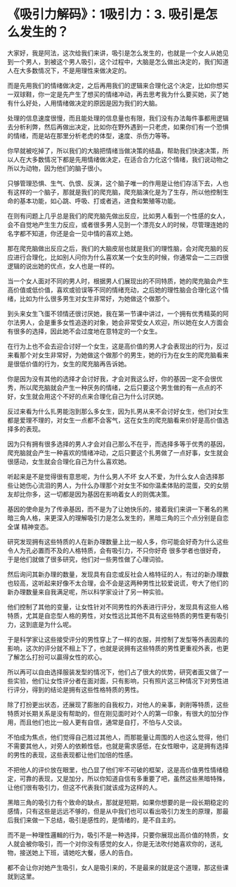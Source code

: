 # 《吸引力解码》：1吸引力：3. 吸引是怎么发生的？

大家好，我是阿法，这次给我们来讲，吸引是怎么发生的，也就是一个女人从她见到一个男人，到被这个男人吸引，这个过程中，大脑是怎么做出决定的，我们知道人在大多数情况下，不是用理性来做决定的。

而是先用我们的情绪做决定，之后再用我们的逻辑来合理化这个决定，比如你想买一双球鞋，你一定是先产生了想买的情绪冲动，再去思考我为什么要买她，买了她有什么好处，人用情绪做决定的原因是因为我们的大脑。

处理的信息速度很慢，而且能处理的信息量也有限，我们没有办法每件事都用逻辑去分析利弊，然后再做出决定，比如你在野外遇到一只老虎，如果你们有一个恐惧的情绪，而是站在那里分析老虎的体型，速度、杀伤力等等。

你早就被吃掉了，所以我们的大脑把情绪当做决策的结晶，帮助我们快速决策，所以人在大多数情况下都是先用情绪做决定，在适合合力化这个情绪，我们说动物之所以为动物，因为他们的脑子很小。

只够管理恐惧、生气、仇恨、反演，这个脑子唯一的作用是让他们存活下去，人也有这样的一个脑子，那就是我们的爬充脑，爬充脑演化是为了生存，所以他控制生命的基本功能，如心跳、呼吸、打或者逃，进食和繁殖等功能。

在则有问题上几乎总是我们的爬充脑先做出反应，比如男人看到一个性感的女人，会不自觉地产生生力反应，或者很多男人见到一个漂亮女人的时候，尽管理连她的名字都不知道，你还是会一见中情的喜欢上她。

那在爬充脑做出反应之后，我们的大脑皮层也就是我们的理性脑，会对爬充脑的反应进行合理化，比如别人问你为什么喜欢某一个女生的时候，你通常会一二三四很逻辑的说出她的优点，女人也是一样的。

当一个女人面对不同的男人时，根据男人们展现出的不同特质，她的爬充脑会产生高价值或低价值，喜欢或验误等不同的情绪充动，之后她的理性脑会合理化这个情绪，比如为什么很多男生对女生非常好，为她做这个做那个。

到头来女生飞蛋不领情还很讨厌她，我在第一节课中讲过，一个拥有优秀精英的阿尔法男人，会是重多女性追逐的对象，她会非常受女人欢迎，所以她在女人方面会有很多的选择，因此她不会过度地在意特定的一个女生。

在行为上也不会去迎合讨好一个女生，这是高价值的男人才会表现出的行为，反过来看那个对女生非常好，为她做这个做那个的男生，她的行为在女生的爬充脑看来是很低价值的行为，女生的爬充脑再告诉她。

你是因为没有其他的选择才会讨好我，才会对我这么好，你的基因一定不会很优秀，所以爬充脑就会产生一种厌务的情绪，之后只要这个男生做的有一点点的不好，女生就会用这个不好的点来合理化自己为什么讨厌她。

反过来看为什么扎男能泡到那么多女生，因为扎男从来不会讨好女生，他们对女生都是爱理不理的，对女生一点都不会客气，这在女生的爬充脑看来价好是高价值选择多的表现。

因为只有拥有很多选择的男人才会对自己那么不在乎，而选择多等于优秀的基因，爬充脑就会产生一种喜欢的情绪冲动，之后只要这个扎男做了一点好事，女生就会很感动，女生就会合理化自己为什么喜欢她。

听起来是不是觉得很有意思呢，为什么男人不坏 女人不爱，为什么女人会选择那些让她伤心流泪的男人，为什么办理那个对女生不如你温柔体贴的混蛋，交的女朋友却比你多，这一切都是因为基因在影响着女人的则偶决策。

基因的使命是为了传承基因，而不是为了让她快乐的，接着我们来讲一下著名的黑暗三角人格，来更深入的理解吸引力是怎么发生的，黑暗三角的三个点分别是自恋 全谋 精神变态。

研究发现拥有这些特质的人在新办理数量上比一般人多，你可能会好奇为什么这些令人为孔必置而不及的人格特质，会有吸引力，不只你好奇 很多学者也很好奇，于是他们就做了很多研究，他们对一些男性做了心理词验。

然后询问其新办理的数量，发现具有自恋或反社会人格特征的人，有过的新办理数也较高，这听起来好像不太合理，会不会是这两种男性比较爱说谎，夸大了他们的新办理数量来自我满足呢，所以科学家设计了另一种实验。

他们控制了其他的变量，让女性针对不同男性的外表进行评分，发现具有这些人格特质，尤其是自恋型人格的男性，对女性远比其他不具有这些特质的男性更有吸引力，这到底是为什么呢。

于是科学家让这些接受评分的男性穿上了一样的衣服，并控制了发型等外表因素的影响，这次的评分就不相上下了，也就是说拥有这些特质的男性更重视外表，也更了解怎么打扮可以贏得女性的欢心。

所以再可以自由选择服装发型的情况下，他们占了很大的优势，研究者面又做了一些实验，他们让女性评分者在面对面，只有影响，只有照片这三种情况下对男性进行评分，得到的结论是拥有这些性格特质的男性。

除了打扮更出状态，还展现了膨胀的自我权力，对他人的亲事，剥削等特质，这些特质对长期关系是没有帮助的，但在刚见面时对个人的第一印象，有很大的加分作用，而且他们也比一般人更有自信，通常是自打，不怕与人交谈。

不怕成为焦点，他们觉得自己胜过其他人，而那能量让周围的人也这么觉得，他们不需要其他人，对旁人的依赖性低，也就是需求感低，在女性眼中，这是拥有选择的男性的表现，这些表现都让他们加倍的性感。

不把他人的评价放在眼里，也凸显了他们牢不可破的框架，这是高价值男性情绪稳定，可靠的表现，又是加分，所以你知道自信有多重要了吧，虽然这些黑暗特殊，让他们很有吸引力，但这不代表我们就该成为这样的人。

黑暗三角的吸引力有个致命的缺点，那就是短期，如果你想要的是一段长期稳定的感情，只有这些是远远不够的，但是从中我们也可以看出吸引力发生的原理，那最后我们来做一下总结，吸引是感性的，是情绪的，是不自主的。

而不是一种理性邏輯的行为，吸引不是一种选择，只要你展现出高价值的特质，女人就会被你吸引，而一个对你没有感觉的女人，你是无法吹付她喜欢你的，送礼物，接送她上下班，请她吃大餐，感人的告白。

都不会让你对她产生吸引，女人是吸引来的，不是最来的就是这个道理，那这些课就到这里。
